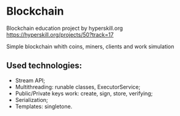 # Blockchain
Blockchain education project by hyperskill.org
https://hyperskill.org/projects/50?track=17


Simple blockchain whith coins, miners, clients and work simulation

## Used technologies:
 - Stream API;
 - Multithreading: runable classes, ExecutorService;
 - Public/Private keys work: create, sign, store, verifying;
 - Serialization;
 - Templates: singletone.
